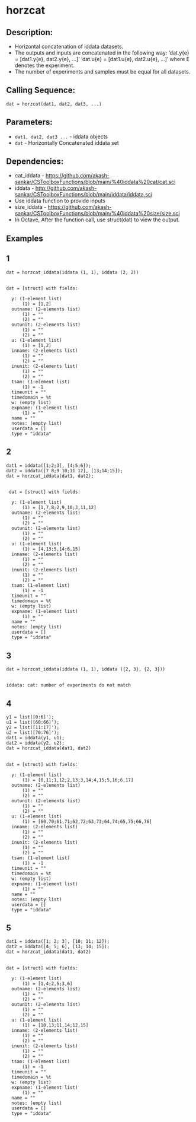 # horzcat
## Description:
- Horizontal concatenation of iddata datasets.
- The outputs and inputs are concatenated in the following way: ‘dat.y{e} = [dat1.y{e}, dat2.y{e}, ...]’
  ‘dat.u{e} = [dat1.u{e}, dat2.u{e}, ...]’ where E denotes the experiment.
- The number of experiments and samples must be equal for all datasets.
## Calling Sequence:
`dat = horzcat(dat1, dat2, dat3, ...)`
## Parameters:
- `dat1, dat2, dat3 ...`  - iddata objects
- `dat`                   - Horizontally Concatenated iddata set
## Dependencies:
- cat_iddata - https://github.com/akash-sankar/CSToolboxFunctions/blob/main/%40iddata%20cat/cat.sci
- iddata - http://github.com/akash-sankar/CSToolboxFunctions/blob/main/iddata/iddata.sci
- Use iddata function to provide inputs
- size_iddata - https://github.com/akash-sankar/CSToolboxFunctions/blob/main/%40iddata%20size/size.sci
- In Octave, After the function call, use struct(dat) to view the output.
## Examples 
## 1
```
dat = horzcat_iddata(iddata (1, 1), iddata (2, 2))
```
##
```
dat = [struct] with fields:

  y: (1-element list)
      (1) = [1,2]
  outname: (2-elements list)
      (1) = ""
      (2) = ""
  outunit: (2-elements list)
      (1) = ""
      (2) = ""
  u: (1-element list)
      (1) = [1,2]
  inname: (2-elements list)
      (1) = ""
      (2) = ""
  inunit: (2-elements list)
      (1) = ""
      (2) = ""
  tsam: (1-element list)
      (1) = -1
  timeunit = ""
  timedomain = %t
  w: (empty list)
  expname: (1-element list)
      (1) = ""
  name = ""
  notes: (empty list)
  userdata = []
  type = "iddata"
```
## 2
```
dat1 = iddata([1;2;3], [4;5;6]);               
dat2 = iddata([7 8;9 10;11 12], [13;14;15]);   
dat = horzcat_iddata(dat1, dat2); 
```
##
```
 dat = [struct] with fields:

  y: (1-element list)
      (1) = [1,7,8;2,9,10;3,11,12]
  outname: (2-elements list)
      (1) = ""
      (2) = ""
  outunit: (2-elements list)
      (1) = ""
      (2) = ""
  u: (1-element list)
      (1) = [4,13;5,14;6,15]
  inname: (2-elements list)
      (1) = ""
      (2) = ""
  inunit: (2-elements list)
      (1) = ""
      (2) = ""
  tsam: (1-element list)
      (1) = -1
  timeunit = ""
  timedomain = %t
  w: (empty list)
  expname: (1-element list)
      (1) = ""
  name = ""
  notes: (empty list)
  userdata = []
  type = "iddata"

```
## 3
```
dat = horzcat_iddata(iddata (1, 1), iddata ({2, 3}, {2, 3}))
```
##
```
iddata: cat: number of experiments do not match
```
## 4
```
y1 = list([0:6]');
u1 = list([60:66]');
y2 = list([11:17]');
u2 = list([70:76]');
dat1 = iddata(y1, u1);
dat2 = iddata(y2, u2);
dat = horzcat_iddata(dat1, dat2)

```
##
```
dat = [struct] with fields:

  y: (1-element list)
      (1) = [0,11;1,12;2,13;3,14;4,15;5,16;6,17]
  outname: (2-elements list)
      (1) = ""
      (2) = ""
  outunit: (2-elements list)
      (1) = ""
      (2) = ""
  u: (1-element list)
      (1) = [60,70;61,71;62,72;63,73;64,74;65,75;66,76]
  inname: (2-elements list)
      (1) = ""
      (2) = ""
  inunit: (2-elements list)
      (1) = ""
      (2) = ""
  tsam: (1-element list)
      (1) = -1
  timeunit = ""
  timedomain = %t
  w: (empty list)
  expname: (1-element list)
      (1) = ""
  name = ""
  notes: (empty list)
  userdata = []
  type = "iddata"
```
## 5
```
dat1 = iddata([1; 2; 3], [10; 11; 12]);
dat2 = iddata([4; 5; 6], [13; 14; 15]);
dat = horzcat_iddata(dat1, dat2)
```
## 
```
dat = [struct] with fields:

  y: (1-element list)
      (1) = [1,4;2,5;3,6]
  outname: (2-elements list)
      (1) = ""
      (2) = ""
  outunit: (2-elements list)
      (1) = ""
      (2) = ""
  u: (1-element list)
      (1) = [10,13;11,14;12,15]
  inname: (2-elements list)
      (1) = ""
      (2) = ""
  inunit: (2-elements list)
      (1) = ""
      (2) = ""
  tsam: (1-element list)
      (1) = -1
  timeunit = ""
  timedomain = %t
  w: (empty list)
  expname: (1-element list)
      (1) = ""
  name = ""
  notes: (empty list)
  userdata = []
  type = "iddata"

```


